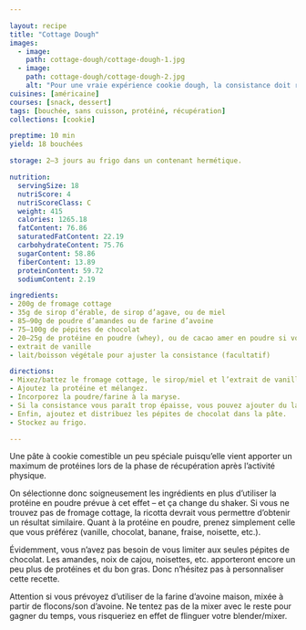 ```yaml
---

layout: recipe
title: "Cottage Dough"
images:
  - image:
    path: cottage-dough/cottage-dough-1.jpg
  - image:
    path: cottage-dough/cottage-dough-2.jpg
    alt: "Pour une vraie expérience cookie dough, la consistance doit ressembler à la pâte à cookie après passage au frigo. Il faut donc pouvoir passer une cuillère à glace dedans sans forcer et former des boules. Pour une expérience plus onctueuse on peut néanmoins ajouter du lait."
cuisines: [américaine]
courses: [snack, dessert]
tags: [bouchée, sans cuisson, protéiné, récupération]
collections: [cookie]

preptime: 10 min
yield: 18 bouchées

storage: 2–3 jours au frigo dans un contenant hermétique.

nutrition:
  servingSize: 18
  nutriScore: 4
  nutriScoreClass: C
  weight: 415
  calories: 1265.18
  fatContent: 76.86
  saturatedFatContent: 22.19
  carbohydrateContent: 75.76
  sugarContent: 58.86
  fiberContent: 13.89
  proteinContent: 59.72
  sodiumContent: 2.19

ingredients:
- 200g de fromage cottage
- 35g de sirop d’érable, de sirop d’agave, ou de miel
- 85–90g de poudre d’amandes ou de farine d’avoine
- 75–100g de pépites de chocolat
- 20–25g de protéine en poudre (whey), ou de cacao amer en poudre si vous n’en consommez pas
- extrait de vanille
- lait/boisson végétale pour ajuster la consistance (facultatif)

directions:
- Mixez/battez le fromage cottage, le sirop/miel et l’extrait de vanille pour obtenir une consistance bien lisse.
- Ajoutez la protéine et mélangez. 
- Incorporez la poudre/farine à la maryse.
- Si la consistance vous paraît trop épaisse, vous pouvez ajouter du lait ou de la boisson végétale.
- Enfin, ajoutez et distribuez les pépites de chocolat dans la pâte. 
- Stockez au frigo.

---
```


Une pâte à cookie comestible un peu spéciale puisqu’elle vient apporter un maximum de protéines lors de la phase de récupération après l’activité physique.

On sélectionne donc soigneusement les ingrédients en plus d’utiliser la protéine en poudre prévue à cet effet – et ça change du shaker. Si vous ne trouvez pas de fromage cottage, la ricotta devrait vous permettre d’obtenir un résultat similaire. Quant à la protéine en poudre, prenez simplement celle que vous préférez (vanille, chocolat, banane, fraise, noisette, etc.). 

Évidemment, vous n’avez pas besoin de vous limiter aux seules pépites de chocolat. Les amandes, noix de cajou, noisettes, etc. apporteront encore un peu plus de protéines et du bon gras. Donc n’hésitez pas à personnaliser cette recette. 

Attention si vous prévoyez d’utiliser de la farine d’avoine maison, mixée à partir de flocons/son d’avoine. Ne tentez pas de la mixer avec le reste pour gagner du temps, vous risqueriez en effet de flinguer votre blender/mixer. 